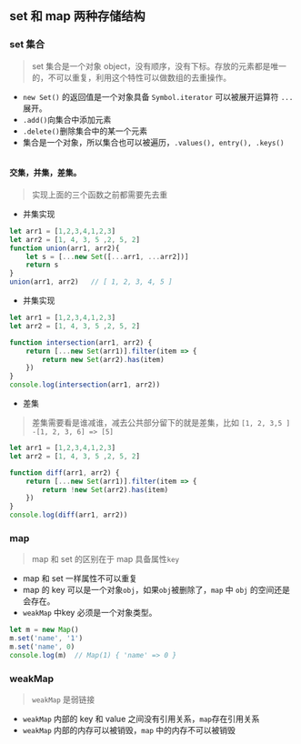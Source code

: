## set 和 map 两种存储结构

### set 集合
> set 集合是一个对象 object，没有顺序，没有下标。存放的元素都是唯一的，不可以重复，利用这个特性可以做数组的去重操作。
* `new Set()` 的返回值是一个对象具备 `Symbol.iterator` 可以被展开运算符 `...` 展开。
* `.add()`向集合中添加元素
* `.delete()`删除集合中的某一个元素
* 集合是一个对象，所以集合也可以被遍历，`.values(), entry(), .keys()`
``` js

```
#### 交集，并集，差集。
> 实现上面的三个函数之前都需要先去重
* 并集实现
``` js
let arr1 = [1,2,3,4,1,2,3]
let arr2 = [1, 4, 3, 5 ,2, 5, 2]
function union(arr1, arr2){
    let s = [...new Set([...arr1, ...arr2])]
    return s
}
union(arr1, arr2)   // [ 1, 2, 3, 4, 5 ]
```
* 并集实现
``` js
let arr1 = [1,2,3,4,1,2,3]
let arr2 = [1, 4, 3, 5 ,2, 5, 2]

function intersection(arr1, arr2) {
    return [...new Set(arr1)].filter(item => {
        return new Set(arr2).has(item)
    })
}
console.log(intersection(arr1, arr2))
```
* 差集
> 差集需要看是谁减谁，减去公共部分留下的就是差集，比如 `[1, 2, 3,5 ] -[1, 2, 3, 6] => [5]`
``` js
let arr1 = [1,2,3,4,1,2,3]
let arr2 = [1, 4, 3, 5 ,2, 5, 2]

function diff(arr1, arr2) {
    return [...new Set(arr1)].filter(item => {
        return !new Set(arr2).has(item)
    })
}
console.log(diff(arr1, arr2))
```

### map 
> map 和 set 的区别在于 map 具备属性`key`
* map 和 set 一样属性不可以重复
* map 的 key 可以是一个对象`obj`，如果`obj`被删除了，`map` 中 `obj` 的空间还是会存在。
* `weakMap` 中key 必须是一个对象类型。
``` js
let m = new Map()
m.set('name', '1')
m.set('name', 0)
console.log(m)  // Map(1) { 'name' => 0 }
```

### weakMap
> `weakMap` 是弱链接
* `weakMap` 内部的 key 和 value 之间没有引用关系，`map`存在引用关系
* `weakMap` 内部的内存可以被销毁，`map` 中的内存不可以被销毁





